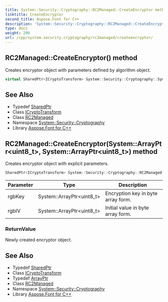 ```yaml
---
title: System::Security::Cryptography::RC2Managed::CreateEncryptor method
linktitle: CreateEncryptor
second_title: Aspose.Font for C++
description: 'System::Security::Cryptography::RC2Managed::CreateEncryptor method. Creates encryptor object with parameters defined by algorithm object in C++.'
type: docs
weight: 200
url: /cpp/system.security.cryptography/rc2managed/createencryptor/
---
```

## RC2Managed::CreateEncryptor() method


Creates encryptor object with parameters defined by algorithm object.

```cpp
virtual SharedPtr<ICryptoTransform> System::Security::Cryptography::SymmetricAlgorithm::CreateEncryptor()
```

## See Also

* Typedef [SharedPtr](../../../system/sharedptr/)
* Class [ICryptoTransform](../../icryptotransform/)
* Class [RC2Managed](../)
* Namespace [System::Security::Cryptography](../../)
* Library [Aspose.Font for C++](../../../)
## RC2Managed::CreateEncryptor(System::ArrayPtr\<uint8_t\>, System::ArrayPtr\<uint8_t\>) method


Creates encryptor object with explicit parameters.

```cpp
SharedPtr<ICryptoTransform> System::Security::Cryptography::RC2Managed::CreateEncryptor(System::ArrayPtr<uint8_t> rgbKey, System::ArrayPtr<uint8_t> rgbIV) override
```


| Parameter | Type | Description |
| --- | --- | --- |
| rgbKey | System::ArrayPtr\<uint8_t\> | Encryption key in byte array form. |
| rgbIV | System::ArrayPtr\<uint8_t\> | Initial value in byte array form. |

### ReturnValue

Newly created encryptor object.

## See Also

* Typedef [SharedPtr](../../../system/sharedptr/)
* Class [ICryptoTransform](../../icryptotransform/)
* Typedef [ArrayPtr](../../../system/arrayptr/)
* Class [RC2Managed](../)
* Namespace [System::Security::Cryptography](../../)
* Library [Aspose.Font for C++](../../../)

